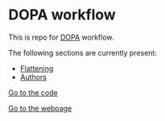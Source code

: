 # DOPA workflow

This is repo for [DOPA](https://dopa.jrc.ec.europa.eu/en) workflow.

The following sections are currently present:

+  [Flattening](./flattening/)
+  [Authors](./docs/Authors.md)


[Go to the code](https://github.com/andreamandrici/dopa_workflow)

[Go to the webpage](https://andreamandrici.github.io/dopa_workflow/)

